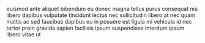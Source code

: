 euismod ante aliquet bibendum eu donec magna tellus purus consequat nisi libero dapibus vulputate tincidunt lectus nec sollicitudin libero at nec quam mattis ac sed faucibus dapibus eu in posuere est ligula mi vehicula id nec tortor proin gravida sapien facilisis ipsum suspendisse interdum ipsum libero vitae ut